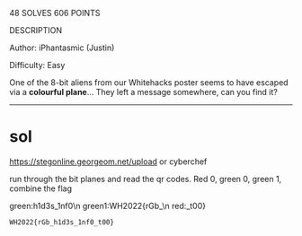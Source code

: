 48 SOLVES 606 POINTS

DESCRIPTION

Author: iPhantasmic (Justin)

Difficulty: Easy

One of the 8-bit aliens from our Whitehacks poster seems to have escaped via a **colourful plane**... They left a message somewhere, can you find it?

---
# sol
<https://stegonline.georgeom.net/upload> or cyberchef

run through the bit planes and read the qr codes. Red 0, green 0, green 1, combine the flag

green:h1d3s_1nf0\n
green1:WH2022{rGb_\n
red:_t00}

`WH2022{rGb_h1d3s_1nf0_t00}`
